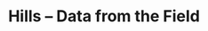 ---
title: Hills – Data from the Field
builder: true
type: coming-soon

# Content section
sections:
  - headerSection
  - servicesSection
  - subscribeSection
  - contactSection
  - mapSection

# Background effect
hillsEffect: 
  enable: true
  ### Use C++ Hex colors for this effects. Recommended free program ColorMania.
  color: 0x00D5D5D5

---
